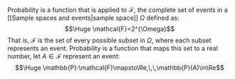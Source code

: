 
Probability is a function that is applied to $\mathcal{F}$, the complete set of events in a [[Sample spaces and events|sample space]] $\Omega$ defined as:
$$\Huge \mathcal{F}=2^{\Omega}$$
That is, $\mathcal{F}$ is the set of every possible subset in $\Omega$, where each subset represents an event. Probability is a function that maps this set to a real number, let $A\in\mathcal{F}$ represent an event:
$$\Huge \mathbb{P}:\mathcal{F}\mapsto\Re,\,\,\mathbb{P}(A)\in\Re$$
